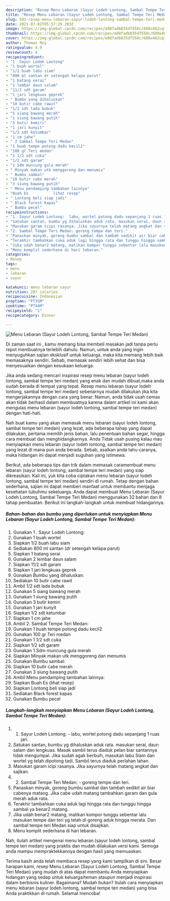 ```yaml
---
description: "Resep Menu Lebaran (Sayur Lodeh Lontong, Sambal Tempe Teri Medan) yang enak Untuk Jualan"
title: "Resep Menu Lebaran (Sayur Lodeh Lontong, Sambal Tempe Teri Medan) yang enak Untuk Jualan"
slug: 592-resep-menu-lebaran-sayur-lodeh-lontong-sambal-tempe-teri-medan-yang-enak-untuk-jualan
date: 2021-07-02T05:57:29.283Z
image: https://img-global.cpcdn.com/recipes/e88fadb835df558c/680x482cq70/menu-lebaran-sayur-lodeh-lontong-sambal-tempe-teri-medan-foto-resep-utama.jpg
thumbnail: https://img-global.cpcdn.com/recipes/e88fadb835df558c/680x482cq70/menu-lebaran-sayur-lodeh-lontong-sambal-tempe-teri-medan-foto-resep-utama.jpg
cover: https://img-global.cpcdn.com/recipes/e88fadb835df558c/680x482cq70/menu-lebaran-sayur-lodeh-lontong-sambal-tempe-teri-medan-foto-resep-utama.jpg
author: Thomas Roy
ratingvalue: 4.9
reviewcount: 4
recipeingredient:
- "1  Sayur Lodeh Lontong"
- "1 buah wortel"
- "1/2 buah labu siam"
- "800 ml santan dr setengah kelapa parut"
- "1 batang serai"
- "2 lembar daun salam"
- "11/2 sdt garam"
- "1 jari lengkuas geprek"
- " Bumbu yang dihaluskan"
- "10 butir cabe rawit"
- "1/2 sdt lada bubuk"
- "5 siang bawang merah"
- "1 siung bawang putih"
- "3 butir kemiri"
- "1 jari kunyit"
- "1/2 sdt ketumbar"
- "1 cm jahe"
- " 2 Sambal Tempe Teri Medan"
- "1 buah tempe potong dadu kecil2"
- "100 gr Teri medan"
- "1 1/2 sdt cuka"
- "1/2 sdt garam"
- "1 Sdm muncung gula merah"
- " Minyak makan utk menggoreng dan menumis"
- " Bumbu sambal"
- "10 butir cabe merah"
- "3 siung bawang putih"
- " Menu pendamping tambahan lainnya"
- "Buah Es           lihat resep"
- " Lontong beli siap jadi"
- " Black forest kapas"
- " Bumbu pecel"
recipeinstructions:
- "1. Sayur Lodeh Lontong:  labu, wortel potong dadu sepanjang 1 ruas jari."
- "Satukan santan, bumbu yg dihaluskan aduk rata. masukan serai, daun salam dan lengkuas. Masak sambil terus diaduk pelan biar santannya tidak mengumpal. Jika sudah agak berbuih, masukan labu Siam dan wortel yg telah dipotong tadi. Sambil terus diaduk perlahan lahan."
- "Masukan garam icipi rasanya. Jika sayurnya telah matang angkat dan sajikan."
- "2. Sambal Tempe Teri Medan: goreng tempe dan teri."
- "Panaskan minyak, goreng bumbu sambal dan tambah sedikit air biar cabenya matang. Jika cabe udah matang tambahkan garam dan gula merah aduk rata."
- "Terakhir tambahkan cuka aduk lagi hingga rata dan tunggu hingga sambal ya benar2 matang."
- "Jika udah benar2 matang, matikan kompor tunggu sebentar lalu masukan tempe dan teri yg telah di goreng aduk hingga merata. Dan sambal tempe teri Medan siap untuk disajikan."
- "Menu komplit sederhana di hari lebaran."
categories:
- Resep
tags:
- menu
- lebaran
- sayur

katakunci: menu lebaran sayur 
nutrition: 287 calories
recipecuisine: Indonesian
preptime: "PT35M"
cooktime: "PT44M"
recipeyield: "1"
recipecategory: Dinner

---
```



![Menu Lebaran (Sayur Lodeh Lontong, Sambal Tempe Teri Medan)](https://img-global.cpcdn.com/recipes/e88fadb835df558c/680x482cq70/menu-lebaran-sayur-lodeh-lontong-sambal-tempe-teri-medan-foto-resep-utama.jpg)

Di zaman  saat ini , kamu memang bisa membeli masakan jadi tanpa perlu repot membuatnya terlebih dahulu. Namun, untuk anda yang ingin menyuguhkan sajian eksklusif untuk keluarga, maka kita memang lebih baik memasaknya sendiri. Sebab, memasak sendiri lebih sehat dan bisa menyesuaikan dengan kesukaan keluarga.

Jika anda sedang mencari inspirasi resep menu lebaran (sayur lodeh lontong, sambal tempe teri medan) yang enak dan mudah dibuat,maka anda sudah berada di tempat yang tepat. Resep menu lebaran (sayur lodeh lontong, sambal tempe teri medan)  sebenarnya mudah dilakukan jika kita mengerjakannya dengan cara yang benar. Namun, anda tidak usah cemas akan tidak berhasil dalam membuatnya 
karena dalam artikel ini kami akan mengulas menu lebaran (sayur lodeh lontong, sambal tempe teri medan) dengan hati-hati.  



Nah buat kamu yang akan memasak menu lebaran (sayur lodeh lontong, sambal tempe teri medan) yang lezat, ada beberapa tahap yang dapat dilakukan, pertama memilih jenis bahan, lalu penentuan bahan segar, hingga cara membuat dan menghidangkannya. Anda Tidak usah pusing kalau mau menyiapkan menu lebaran (sayur lodeh lontong, sambal tempe teri medan) yang lezat di mana pun anda berada. Sebab, asalkan anda  tahu caranya, maka hidangan ini dapat menjadi suguhan yang istimewa.

Berikut, ada beberapa tips dan trik dalam memasak caramembuat menu lebaran (sayur lodeh lontong, sambal tempe teri medan) yang siap dikreasikan. Kali ini, yuk kita coba ciptakan menu lebaran (sayur lodeh lontong, sambal tempe teri medan) sendiri di rumah. Tetap dengan bahan sederhana, sajian ini dapat memberi manfaat untuk membantu menjaga kesehatan tubuhmu sekeluarga. Anda dapat membuat Menu Lebaran (Sayur Lodeh Lontong, Sambal Tempe Teri Medan) menggunakan 32 bahan dan 8 tahap pembuatan. Berikut ini langkah-langkah untuk membuat hidangannya.

<!--inarticleads1-->

##### Bahan-bahan dan bumbu yang diperlukan untuk menyiapkan Menu Lebaran (Sayur Lodeh Lontong, Sambal Tempe Teri Medan):

1. Gunakan 1 . Sayur Lodeh Lontong:
1. Gunakan 1 buah wortel
1. Siapkan 1/2 buah labu siam
1. Sediakan 800 ml santan (dr setengah kelapa parut)
1. Siapkan 1 batang serai
1. Gunakan 2 lembar daun salam
1. Siapkan 11/2 sdt garam
1. Siapkan 1 jari lengkuas geprek
1. Gunakan  Bumbu yang dihaluskan:
1. Sediakan 10 butir cabe rawit
1. Ambil 1/2 sdt lada bubuk
1. Gunakan 5 siang bawang merah
1. Gunakan 1 siung bawang putih
1. Gunakan 3 butir kemiri
1. Gunakan 1 jari kunyit
1. Siapkan 1/2 sdt ketumbar
1. Siapkan 1 cm jahe
1. Ambil  2. Sambal Tempe Teri Medan:
1. Gunakan 1 buah tempe potong dadu kecil2
1. Gunakan 100 gr Teri medan
1. Gunakan 1 1/2 sdt cuka
1. Siapkan 1/2 sdt garam
1. Gunakan 1 Sdm muncung gula merah
1. Siapkan  Minyak makan utk menggoreng dan menumis
1. Gunakan  Bumbu sambal:
1. Siapkan 10 butir cabe merah
1. Gunakan 3 siung bawang putih
1. Ambil  Menu pendamping tambahan lainnya:
1. Siapkan Buah Es           (lihat resep)
1. Siapkan  Lontong beli siap jadi
1. Sediakan  Black forest kapas
1. Gunakan  Bumbu pecel




<!--inarticleads2-->

##### Langkah-langkah menyiapkan Menu Lebaran (Sayur Lodeh Lontong, Sambal Tempe Teri Medan):

1. 1. Sayur Lodeh Lontong: -  labu, wortel potong dadu sepanjang 1 ruas jari.
1. Satukan santan, bumbu yg dihaluskan aduk rata. masukan serai, daun salam dan lengkuas. Masak sambil terus diaduk pelan biar santannya tidak mengumpal. Jika sudah agak berbuih, masukan labu Siam dan wortel yg telah dipotong tadi. Sambil terus diaduk perlahan lahan.
1. Masukan garam icipi rasanya. Jika sayurnya telah matang angkat dan sajikan.
1. 2. Sambal Tempe Teri Medan: - goreng tempe dan teri.
1. Panaskan minyak, goreng bumbu sambal dan tambah sedikit air biar cabenya matang. Jika cabe udah matang tambahkan garam dan gula merah aduk rata.
1. Terakhir tambahkan cuka aduk lagi hingga rata dan tunggu hingga sambal ya benar2 matang.
1. Jika udah benar2 matang, matikan kompor tunggu sebentar lalu masukan tempe dan teri yg telah di goreng aduk hingga merata. Dan sambal tempe teri Medan siap untuk disajikan.
1. Menu komplit sederhana di hari lebaran.




Nah, itulah artikel mengenai  menu lebaran (sayur lodeh lontong, sambal tempe teri medan)  yang praktis dan mudah dilakukan versi kami. Semoga anda mampu mempraktekkannya dengan hasil yang memuaskan. 

Terima kasih anda telah membaca resep yang kami tampilkan di sini. Besar harapan kami, resep  Menu Lebaran (Sayur Lodeh Lontong, Sambal Tempe Teri Medan) yang mudah di atas dapat membantu Anda menyiapkan hidangan yang sedap untuk keluarga/teman ataupun menjadi inspirasi dalam berbisnis kuliner. Bagaimana? Mudah bukan? Itulah cara menyiapkan menu lebaran (sayur lodeh lontong, sambal tempe teri medan) yang bisa Anda praktikkan di rumah. Selamat mencoba!

